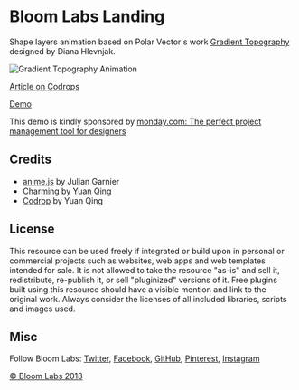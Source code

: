# Bloom Labs Landing

Shape layers animation based on Polar Vector's work [Gradient Topography](https://polarvectors.com/shop/textures/gradient-topography/) designed by Diana Hlevnjak.

![Gradient Topography Animation](https://tympanus.net/codrops/wp-content/uploads/2018/01/GradientTopographyAnimation_Featured-1.jpg)

[Article on Codrops](https://tympanus.net/codrops/?p=33779)

[Demo](http://tympanus.net/Development/GradientTopographyAnimation/)

This demo is kindly sponsored by [monday.com: The perfect project management tool for designers](http://go.thoughtleaders.io/MondayCodrops230118)

## Credits

- [anime.js](http://animejs.com/) by Julian Garnier
- [Charming](https://github.com/yuanqing/charming) by Yuan Qing
- [Codrop](https://codrops.com) by Yuan Qing

## License
This resource can be used freely if integrated or build upon in personal or commercial projects such as websites, web apps and web templates intended for sale. It is not allowed to take the resource "as-is" and sell it, redistribute, re-publish it, or sell "pluginized" versions of it. Free plugins built using this resource should have a visible mention and link to the original work. Always consider the licenses of all included libraries, scripts and images used.

## Misc

Follow Bloom Labs: [Twitter](http://www.twitter.com/), [Facebook](http://www.facebook.com/), [GitHub](https://github.com/), [Pinterest](http://www.pinterest.com//), [Instagram](https://www.instagram.com//)

[© Bloom Labs 2018](http://www.bloomlabs.org)





